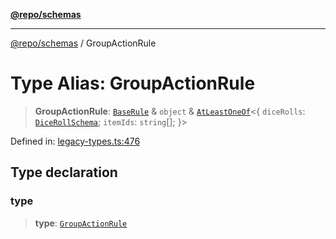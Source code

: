 [**@repo/schemas**](../README.md)

***

[@repo/schemas](../README.md) / GroupActionRule

# Type Alias: GroupActionRule

> **GroupActionRule**: [`BaseRule`](BaseRule.md) & `object` & [`AtLeastOneOf`](AtLeastOneOf.md)\<\{ `diceRolls`: [`DiceRollSchema`](../interfaces/DiceRollSchema.md); `itemIds`: `string`[]; \}\>

Defined in: [legacy-types.ts:476](https://github.com/alexqguo/drinking-board-game-v3/blob/b790afaa2e3b8fa2b8d92187d67ae85cb9db6cc2/packages/schemas/src/legacy-types.ts#L476)

## Type declaration

### type

> **type**: [`GroupActionRule`](../enumerations/RuleType.md#groupactionrule)
